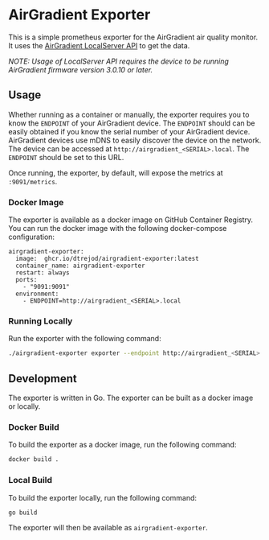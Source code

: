 # AirGradient Exporter

This is a simple prometheus exporter for the AirGradient air quality monitor. It uses the [AirGradient
LocalServer API](https://github.com/airgradienthq/arduino/blob/master/docs/local-server.md) to get the data.

*NOTE: Usage of LocalServer API requires the device to be running AirGradient firmware version 3.0.10 or later.*

## Usage

Whether running as a container or manually, the exporter requires you to know the `ENDPOINT` of your AirGradient device.
The `ENDPOINT` should can be easily obtained if you know the serial number of your AirGradient device. AirGradient
devices use mDNS to easily discover the device on the network. The device can be accessed at
`http://airgradient_<SERIAL>.local`. The `ENDPOINT` should be set to this URL.

Once running, the exporter, by default, will expose the metrics at `:9091/metrics`.

### Docker Image
The exporter is available as a docker image on GitHub Container Registry. You can run the docker image with the
following docker-compose configuration:

```
airgradient-exporter:
  image:  ghcr.io/dtrejod/airgradient-exporter:latest
  container_name: airgradient-exporter
  restart: always
  ports:
    - "9091:9091"
  environment:
    - ENDPOINT=http://airgradient_<SERIAL>.local
```

### Running Locally
Run the exporter with the following command:

```bash
./airgradient-exporter exporter --endpoint http://airgradient_<SERIAL>.local
```

## Development

The exporter is written in Go. The exporter can be built as a docker image or locally.

### Docker Build
To build the exporter as a docker image, run the following command:

```bash
docker build .
```

### Local Build
To build the exporter locally, run the following command:

```bash
go build
```

The exporter will then be available as `airgradient-exporter`.



